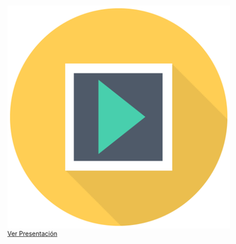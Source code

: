 ![](/img/sem_icon_pres.png)
[Ver Presentación](https://docs.google.com/presentation/d/e/2PACX-1vR4_UPbsBW3pY-5h_kzBVP5Bs_D_N7T3B55JxFtbwQbtpwoUJoE0c2OJgmShM7YRGPyNfP9bzTc3Oea/pub?start=false&loop=false&delayms=600000)